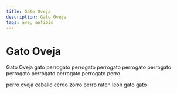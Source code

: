 ```yaml
---
title: Gato Oveja
description: Gato Oveja
tags: ave, anfibio
---
```


# Gato Oveja

Gato Oveja gato perrogato perrogato perrogato perrogato perrogato perrogato perrogato perrogato perrogato perro

perro oveja caballo cerdo zorro perro raton leon gato gato